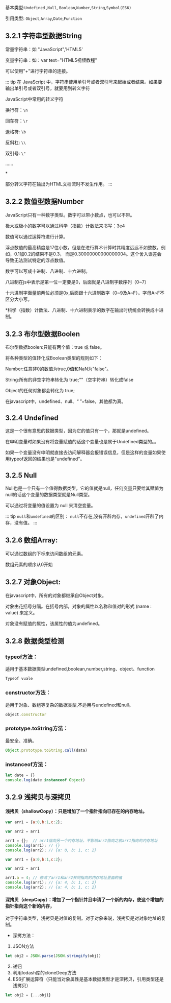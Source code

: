 基本类型:`Undefined` ,`Null`, `Boolean`,`Number`,`String`,`Symbol(ES6)`

引用类型: `Object`,`Array`,`Date`,`Function`
## 3.2.1 字符串型数据String 
常量字符串：如 "JavaScript",'HTML5' 

变量字符串：如：var text="HTML5视频教程"

可以使用"+"进行字符串的连接。

::: tip
在 JavaScript 中，字符串使用单引号或者双引号来起始或者结束。如果要输出单引号或者双引号，就要用到转义字符

JavaScript中常用的转义字符 

换行符：`\n`

回车符：`\r`

退格符: `\b`

反斜杠: `\\`

双引号: `\"`

......      
<p color="red">*</p>部分转义字符在输出为HTML文档流时不发生作用。
:::

## 3.2.2 数值型数据Number
JavaScript只有一种数字类型。数字可以带小数点，也可以不带。

极大或极小的数字可以通过科学（指数）计数法来书写：3e4

数值可以通过运算符进行计算。

浮点数值的最高精度是17位小数，但是在进行算术计算时其精度远远不如整数。例如，0.1加0.2的结果不是0.3， 而是0.30000000000000004。这个舍入误差会导致无法测试特定的浮点数值。 

数字可以写成十进制、八进制、十六进制。

八进制在js中表示是第一位一定要是0，后面就是八进制字数序列（0~7）

十六进制字面量前两位必须是0x,后面跟十六进制数字（0~9及A~F）。字母A~F不区分大小写。

*科学（指数）计数法、八进制、十六进制表示的数字在输出时统统会转换成十进制。

## 3.2.3 布尔型数据Boolen
布尔型数据boolen:只能有两个值：true 或 false。

将各种类型的值转化成Boolean类型的规则如下： 

Number:任意非0的数值为true,0值和NaN为"false"。

String:所有的非空字符串转化为 true;""（空字符串）转化成false

Object的任何对象都会转化为 true;

在javascript中，undefined、null、“ ”=false，其他都为真。

## 3.2.4 Undefined
这是一个很有意思的数据类型，因为它的值只有一个，那就是undefined。

在申明变量时如果没有将变量赋值的话这个变量也是属于Undefined类型的。。

如果一个变量没有申明就直接去访问解释器会报错误信息，但是这样的变量如果使用typeof返回的结果也是"undefined"。

## 3.2.5 Null
Null也是一个只有一个值得数据类型，它的值就是null，任何变量只要给其赋值为null的话这个变量的数据类型就是Null类型。

可以通过将变量的值设置为 null 来清空变量。

::: tip `null`和`undefined`的区别：
`null`不存在,没有开辟内存，`undefined`开辟了内存，没有值。
:::
## 3.2.6 数组Array:
可以通过数组的下标来访问数组的元素。

数组元素的顺序从0开始

## 3.2.7 对象Object:
在javascript中，所有的对象都继承自Object对象。

对象由花括号分隔。在括号内部，对象的属性以名称和值对的形式 (name : value) 来定义。

对象没有赋值的属性，该属性的值为undefined。

## 3.2.8 数据类型检测
### typeof方法：

适用于基本数据类型undefined,boolean,number,string、object、function     
``` js
Typeof vuale
```
### constructor方法：

适用于对象、数组等复杂的数据类型,不适用与undefined和null。
``` js
object.constructor
```
### prototype.toString方法：
最安全、准确。
``` js
Object.prototype.toString.call(data)
```
### instanceof方法：
``` js
let date = {}
console.log(date instanceof Object)
```


## 3.2.9 浅拷贝与深拷贝

#### 浅拷贝（shallowCopy）：只是增加了一个指针指向已存在的内存地址。
```js
var arr1 = {a:0,b:1,c:2};

var arr2 = arr1

arr1 = {};  // arr1指向另一个内存地址，不影响arr2指向之前arr1指向的内存地址
console.log(arr1); // {}
console.log(arr2); // {a: 0, b: 1, c: 2}
```

```js
var arr1 = {a:0,b:1,c:2};

var arr2 = arr1

arr1.a = 4; // 修改了arr1和arr2共同指向的内存地址里面的值
console.log(arr1); // {a: 4, b: 1, c: 2}
console.log(arr2); // {a: 4, b: 1, c: 2}
```
#### 深拷贝（deepCopy）：增加了一个指针并且申请了一个新的内存，使这个增加的指针指向这个新的内存，

对于字符串类型，浅拷贝是对值的复制。对于对象来说，浅拷贝是对对象地址的复制。
* 深拷方法：
1. JSON方法
```js
let obj2 = JSON.parse(JSON.stringify(obj))
```
2. 递归
3. 利用lodash库的cloneDeep方法
4. ES6扩展运算符（只能当对象属性是基本数据类型才是深拷贝，引用类型还是浅拷贝）
```js
let obj2 = {...obj1}
```